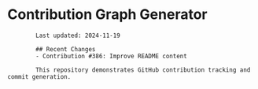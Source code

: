# Contribution Graph Generator
            
            Last updated: 2024-11-19
            
            ## Recent Changes
            - Contribution #386: Improve README content
            
            This repository demonstrates GitHub contribution tracking and commit generation.
        
